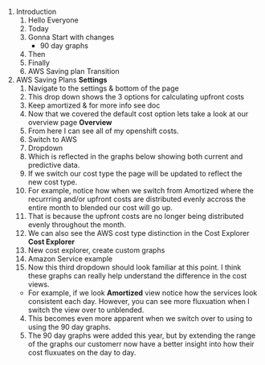 1. Introduction
    1. Hello Everyone
    2. Today
    3. Gonna Start with changes
        - 90 day graphs
    4. Then
    5. Finally
    6. AWS Saving plan Transition
2. AWS Saving Plans
**Settings**
   1. Navigate to the settings & bottom of the page
   2. This drop down shows the 3 options for calculating upfront costs
   3. Keep amortized & for more info see doc
   4. Now that we covered the default cost option lets take a look at our overview page
**Overview**
   1. From here I can see all of my openshift costs.
   2. Switch to AWS
   3. Dropdown
   4. Which is reflected in the graphs below showing both current and predictive data.
   5. If we switch our cost type the page will be updated to reflect the new cost type.
   6. For example, notice how when we switch from Amortized where the recurrring and/or upfront costs are distributed evenly accross the entire month to blended our cost will go up.
   7. That is because the upfront costs are no longer being distributed evenly throughout the month.
   8. We can also see the AWS cost type distinction in the Cost Explorer
**Cost Explorer**
   1. New cost explorer, create custom graphs
   2. Amazon Service example
   3. Now this third dropdown should look familiar at this point. I think these graphs can really help understand the difference in the cost views.
    - For example, if we look **Amortized** view notice how the services look consistent each day. However, you can see more fluxuation when I switch the view over to unblended.
   4. This becomes even more apparent when we switch over to using to using the 90 day graphs.
   5. The 90 day graphs were added this year, but by extending the range of the graphs our customerr now have a better insight into how their cost fluxuates on the day to day.